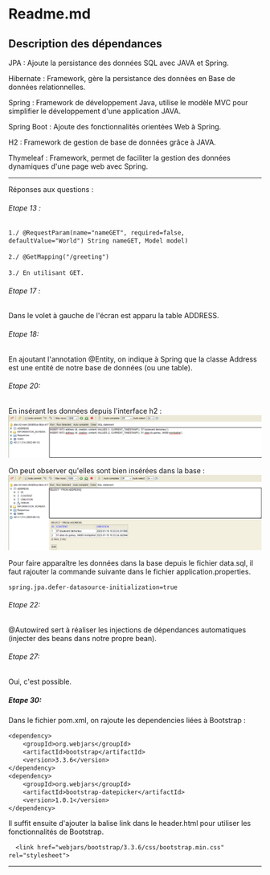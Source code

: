 # Readme.md

## Description des dépendances

JPA : Ajoute la persistance des données SQL avec JAVA et Spring.

Hibernate : Framework, gère la persistance des données en Base de données relationnelles.

Spring : Framework de développement Java, utilise le modèle MVC pour simplifier le développement d'une application JAVA.

Spring Boot : Ajoute des fonctionnalités orientées Web à Spring.

H2 : Framework de gestion de base de données grâce à JAVA.

Thymeleaf : Framework, permet de faciliter la gestion des données dynamiques d'une page web avec Spring.

---

Réponses aux questions : 

###### Etape 13 :

    1./ @RequestParam(name="nameGET", required=false, defaultValue="World") String nameGET, Model model)

    2./ @GetMapping("/greeting")

    3./ En utilisant GET.

###### Etape 17 :

Dans le volet à gauche de l'écran est apparu la table ADDRESS.


###### Etape 18:

En ajoutant l'annotation @Entity, on indique à Spring que la classe Address est une entité 
de notre base de données (ou une table).

###### Etape 20:

En insérant les données depuis l'interface h2 :
![img.png](img.png)

On peut observer qu'elles sont bien insérées dans la base : 
![img_1.png](img_1.png)

Pour faire apparaître les données dans la base depuis le fichier data.sql,
il faut rajouter la commande suivante dans le fichier application.properties. 

    spring.jpa.defer-datasource-initialization=true

###### Etape 22:

@Autowired sert à réaliser les injections de dépendances automatiques (injecter des beans dans notre propre bean).

###### Etape 27:

Oui, c'est possible.

##### Etape 30:

Dans le fichier pom.xml, on rajoute les dependencies liées à Bootstrap : 

    <dependency>
        <groupId>org.webjars</groupId>
        <artifactId>bootstrap</artifactId>
        <version>3.3.6</version>
    </dependency>
    <dependency>
        <groupId>org.webjars</groupId>
        <artifactId>bootstrap-datepicker</artifactId>
        <version>1.0.1</version>
    </dependency>

Il suffit ensuite d'ajouter la balise link dans le header.html pour utiliser les fonctionnalités de Bootstrap.

      <link href="webjars/bootstrap/3.3.6/css/bootstrap.min.css" rel="stylesheet">

---